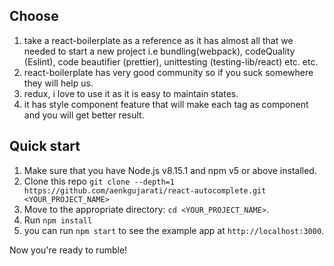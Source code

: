 ## Choose

1. take a react-boilerplate as a reference as it has almost all that we needed to start a new project i.e bundling(webpack), codeQuality (Eslint), code beautifier (prettier), unittesting (testing-lib/react) etc. etc.
2. react-boilerplate has very good community so if you suck somewhere they will help us.
3. redux, i love to use it as it is easy to maintain states.
4. it has style component feature that will make each tag as component and you will get better result.

## Quick start

1.  Make sure that you have Node.js v8.15.1 and npm v5 or above installed.
2.  Clone this repo `git clone --depth=1 https://github.com/aenkgujarati/react-autocomplete.git <YOUR_PROJECT_NAME>`
3.  Move to the appropriate directory: `cd <YOUR_PROJECT_NAME>`.<br />
4.  Run `npm install`
5.  you can run `npm start` to see the example app at `http://localhost:3000`.

Now you're ready to rumble!
